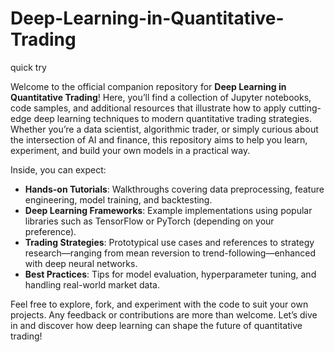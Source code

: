 # Deep-Learning-in-Quantitative-Trading
quick try 

Welcome to the official companion repository for **Deep Learning in Quantitative Trading**! Here, you’ll find a collection of Jupyter notebooks, code samples, and additional resources that illustrate how to apply cutting-edge deep learning techniques to modern quantitative trading strategies. Whether you’re a data scientist, algorithmic trader, or simply curious about the intersection of AI and finance, this repository aims to help you learn, experiment, and build your own models in a practical way.

Inside, you can expect:
- **Hands-on Tutorials**: Walkthroughs covering data preprocessing, feature engineering, model training, and backtesting.  
- **Deep Learning Frameworks**: Example implementations using popular libraries such as TensorFlow or PyTorch (depending on your preference).  
- **Trading Strategies**: Prototypical use cases and references to strategy research—ranging from mean reversion to trend-following—enhanced with deep neural networks.  
- **Best Practices**: Tips for model evaluation, hyperparameter tuning, and handling real-world market data.

Feel free to explore, fork, and experiment with the code to suit your own projects. Any feedback or contributions are more than welcome. Let’s dive in and discover how deep learning can shape the future of quantitative trading!